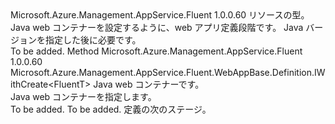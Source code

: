 <Type Name="IWithWebContainer&lt;FluentT&gt;" FullName="Microsoft.Azure.Management.AppService.Fluent.WebAppBase.Definition.IWithWebContainer&lt;FluentT&gt;">
  <TypeSignature Language="C#" Value="public interface IWithWebContainer&lt;FluentT&gt;" />
  <TypeSignature Language="ILAsm" Value=".class public interface auto ansi abstract IWithWebContainer`1&lt;FluentT&gt;" />
  <TypeSignature Language="DocId" Value="T:Microsoft.Azure.Management.AppService.Fluent.WebAppBase.Definition.IWithWebContainer`1" />
  <TypeSignature Language="VB.NET" Value="Public Interface IWithWebContainer(Of FluentT)" />
  <TypeSignature Language="F#" Value="type IWithWebContainer&lt;'FluentT&gt; = interface" />
  <AssemblyInfo>
    <AssemblyName>Microsoft.Azure.Management.AppService.Fluent</AssemblyName>
    <AssemblyVersion>1.0.0.60</AssemblyVersion>
  </AssemblyInfo>
  <TypeParameters>
    <TypeParameter Name="FluentT" />
  </TypeParameters>
  <Interfaces />
  <Docs>
    <typeparam name="FluentT">リソースの型。</typeparam>
    <summary>
            Java web コンテナーを設定するように、web アプリ定義段階です。 Java バージョンを指定した後に必要です。
            </summary>
    <remarks>To be added.</remarks>
  </Docs>
  <Members>
    <Member MemberName="WithWebContainer">
      <MemberSignature Language="C#" Value="public Microsoft.Azure.Management.AppService.Fluent.WebAppBase.Definition.IWithCreate&lt;FluentT&gt; WithWebContainer (Microsoft.Azure.Management.AppService.Fluent.WebContainer webContainer);" />
      <MemberSignature Language="ILAsm" Value=".method public hidebysig newslot virtual instance class Microsoft.Azure.Management.AppService.Fluent.WebAppBase.Definition.IWithCreate`1&lt;!FluentT&gt; WithWebContainer(class Microsoft.Azure.Management.AppService.Fluent.WebContainer webContainer) cil managed" />
      <MemberSignature Language="DocId" Value="M:Microsoft.Azure.Management.AppService.Fluent.WebAppBase.Definition.IWithWebContainer`1.WithWebContainer(Microsoft.Azure.Management.AppService.Fluent.WebContainer)" />
      <MemberSignature Language="F#" Value="abstract member WithWebContainer : Microsoft.Azure.Management.AppService.Fluent.WebContainer -&gt; Microsoft.Azure.Management.AppService.Fluent.WebAppBase.Definition.IWithCreate&lt;'FluentT&gt;" Usage="iWithWebContainer.WithWebContainer webContainer" />
      <MemberType>Method</MemberType>
      <AssemblyInfo>
        <AssemblyName>Microsoft.Azure.Management.AppService.Fluent</AssemblyName>
        <AssemblyVersion>1.0.0.60</AssemblyVersion>
      </AssemblyInfo>
      <ReturnValue>
        <ReturnType>Microsoft.Azure.Management.AppService.Fluent.WebAppBase.Definition.IWithCreate&lt;FluentT&gt;</ReturnType>
      </ReturnValue>
      <Parameters>
        <Parameter Name="webContainer" Type="Microsoft.Azure.Management.AppService.Fluent.WebContainer" />
      </Parameters>
      <Docs>
        <param name="webContainer">Java web コンテナーです。</param>
        <summary>
            Java web コンテナーを指定します。
            </summary>
        <returns>To be added.</returns>
        <remarks>To be added.</remarks>
        <return>定義の次のステージ。</return>
      </Docs>
    </Member>
  </Members>
</Type>